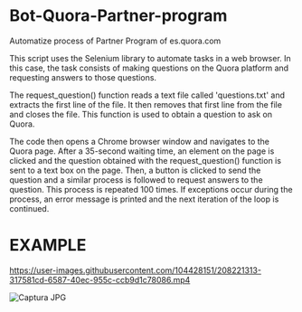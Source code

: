 # Bot-Quora-Partner-program
Automatize process of Partner Program of es.quora.com

This script uses the Selenium library to automate tasks in a web browser. In this case, the task consists of making questions on the Quora platform and requesting answers to those questions.

The request_question() function reads a text file called 'questions.txt' and extracts the first line of the file. It then removes that first line from the file and closes the file. This function is used to obtain a question to ask on Quora.

The code then opens a Chrome browser window and navigates to the Quora page. After a 35-second waiting time, an element on the page is clicked and the question obtained with the request_question() function is sent to a text box on the page. Then, a button is clicked to send the question and a similar process is followed to request answers to the question. This process is repeated 100 times. If exceptions occur during the process, an error message is printed and the next iteration of the loop is continued.

# EXAMPLE 

https://user-images.githubusercontent.com/104428151/208221313-317581cd-6587-40ec-955c-ccb9d1c78086.mp4

![Captura JPG](https://user-images.githubusercontent.com/104428151/208221529-d535035e-7f73-4f9e-9d13-21e66d7a7867.png)


